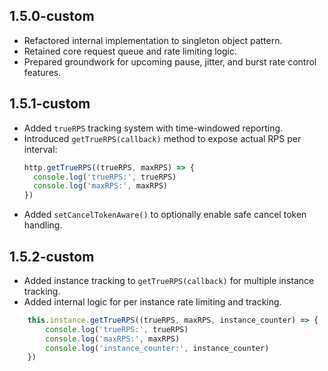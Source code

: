 ## 1.5.0-custom
* Refactored internal implementation to singleton object pattern.
* Retained core request queue and rate limiting logic.
* Prepared groundwork for upcoming pause, jitter, and burst rate control features.

## 1.5.1-custom
* Added `trueRPS` tracking system with time-windowed reporting.
* Introduced `getTrueRPS(callback)` method to expose actual RPS per interval:
  ```js
  http.getTrueRPS((trueRPS, maxRPS) => {
    console.log('trueRPS:', trueRPS)
    console.log('maxRPS:', maxRPS)
  })
* Added `setCancelTokenAware()` to optionally enable safe cancel token handling.


## 1.5.2-custom
* Added instance tracking to `getTrueRPS(callback)` for multiple instance tracking.
* Added internal logic for per instance rate limiting and tracking.
```js
    this.instance.getTrueRPS((trueRPS, maxRPS, instance_counter) => {
        console.log('trueRPS:', trueRPS)
        console.log('maxRPS:', maxRPS)
        console.log('instance_counter:', instance_counter)
    })